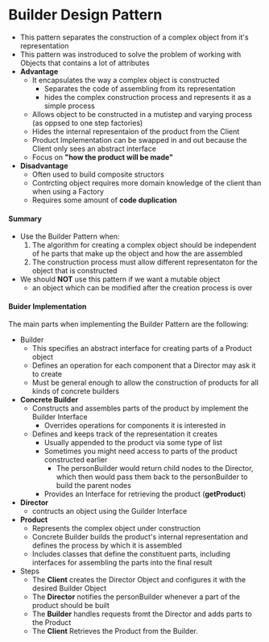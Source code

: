 # Builder Design Pattern

* This pattern separates the construction of a complex object from it's representation
* This pattern was instroduced to solve the problem of working with Objects that contains a lot of attributes
* **Advantage**
  * It encapsulates the way a complex object is constructed
    * Separates the code of assembling from its representation
    * hides the complex construction process and represents it as a simple process
  * Allows object to be constructed in a mutistep and varying process (as oppsed to one step factories)
  * Hides the internal representaion of the product from the Client
  * Product Implementation can be swapped in and out because the Client only sees  an abstract interface
  * Focus on **"how the product will be made"**
* **Disadvantage**
  * Often used to build composite structors
  * Contrcting object requires more domain knowledge of the client than when using a Factory
  * Requires some amount of **code duplication**

#### Summary

* Use the Builder Pattern when:
  1. The algorithm for creating a complex object should be independent of he parts that make up the object and how the are assembled
  2. The construction process must allow different representaton for the object that is constructed
* We should **NOT** use this pattern if we want a mutable object
  * an object which can be modified after the creation process is over

#### Buider Implementation

The main parts when implementing the Builder Pattern are the following:

* Builder
  * This specifies an abstract interface for creating parts of a Product object
  * Defines an operation for each component that a Director may ask it to create
  * Must be general enough to allow the construction of products for all kinds of concrete builders
* **Concrete Builder**
  * Constructs and assembles parts of the product by implement the Builder Interface
    * Overrides operations for components it is interested in
  * Defines and keeps track of the representation it creates
    * Usually appended to the product via some type of list
    * Sometimes you might need access to parts of the product constructed earlier
      * The personBuilder would return child nodes to the Director, which then would pass them back to the personBuilder to build the parent nodes
    * Provides an Interface for retrieving the product (**getProduct**)
* **Director**
  * contructs an object using the Guilder Interface
* **Product**
  * Represents the complex object under construction
  * Concrete Builder builds the product's internal representation and defines the process by which it is assembled
  * Includes classes that define the constituent parts, including interfaces for assembling the parts into the final result
* Steps
  * The **Client** creates the Director Object and configures it with the desired Builder Object
  * The **Director** notifies the personBuilder whenever a part of the product should be built
  * The **Builder** handles requests fromt the Director and adds parts to the Product
  * The **Client** Retrieves the Product from the Builder.
